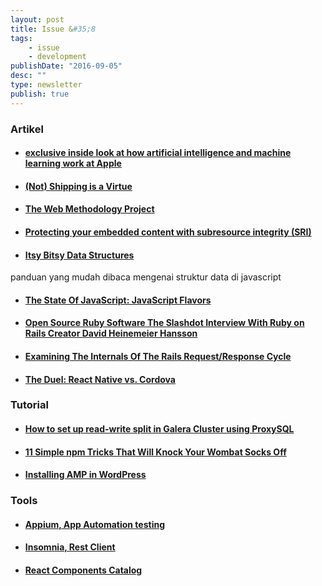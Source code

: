 ```yaml
---
layout: post
title: Issue &#35;8
tags:
    - issue
    - development
publishDate: "2016-09-05"
desc: ""
type: newsletter
publish: true
---
```



### Artikel 
- #### [exclusive inside look at how artificial intelligence and machine learning work at Apple](https://backchannel.com/an-exclusive-look-at-how-ai-and-machine-learning-work-at-apple-8dbfb131932b#.y1b0uzjky)
- #### [(Not) Shipping is a Virtue](https://m.signalvnoise.com/not-shipping-is-a-virtue-b880badb623c#.k1hllcn84)
- #### [The Web Methodology Project](http://webmethodologyproject.com/guide/)
- #### [Protecting your embedded content with subresource integrity (SRI)](https://www.troyhunt.com/protecting-your-embedded-content-with-subresource-integrity-sri/)
- #### [Itsy Bitsy Data Structures](https://github.com/thejameskyle/itsy-bitsy-data-structures)
panduan yang mudah dibaca mengenai struktur data di javascript
- #### [The State Of JavaScript: JavaScript Flavors](https://medium.com/@sachagreif/the-state-of-javascript-javascript-flavors-1e02b0bfefb6#.swwtqmgwz)
- #### [Open Source Ruby Software The Slashdot Interview With Ruby on Rails Creator David Heinemeier Hansson](https://interviews.slashdot.org/story/16/08/30/1759216/the-slashdot-interview-with-ruby-on-rails-creator-david-heinemeier-hansson)
- #### [Examining The Internals Of The Rails Request/Response Cycle](http://www.rubypigeon.com/posts/examining-internals-of-rails-request-response-cycle/)
- #### [The Duel: React Native vs. Cordova](https://www.toptal.com/mobile/comparing-react-native-to-cordova)

### Tutorial
- #### [How to set up read-write split in Galera Cluster using ProxySQL](http://severalnines.com/blog/how-set-read-write-split-galera-cluster-using-proxysql)
- #### [11 Simple npm Tricks That Will Knock Your Wombat Socks Off](https://nodesource.com/blog/eleven-npm-tricks-that-will-knock-your-wombat-socks-off/)
- #### [Installing AMP in WordPress](http://code.tutsplus.com/tutorials/installing-amp-in-wordpress--cms-26272)

### Tools
- #### [Appium, App Automation testing](http://appium.io/)
- #### [Insomnia, Rest Client](https://insomnia.rest/)
- #### [React Components Catalog](https://github.com/brillout/awesome-react-components)
